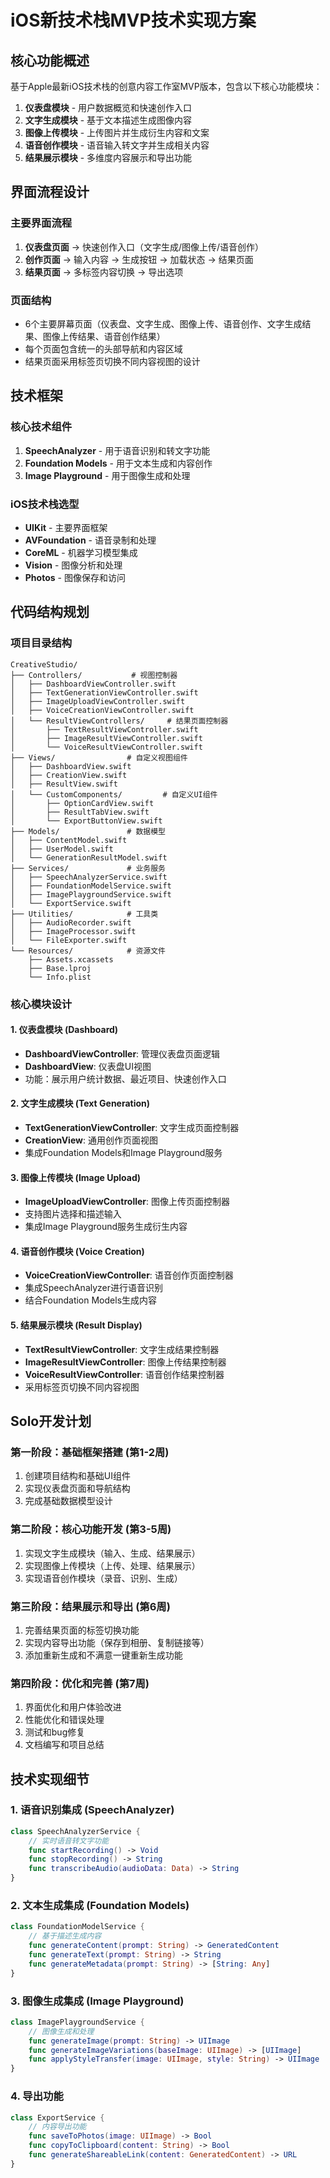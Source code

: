 # iOS新技术栈MVP技术实现方案

## 核心功能概述

基于Apple最新iOS技术栈的创意内容工作室MVP版本，包含以下核心功能模块：

1. **仪表盘模块** - 用户数据概览和快速创作入口
2. **文字生成模块** - 基于文本描述生成图像内容
3. **图像上传模块** - 上传图片并生成衍生内容和文案
4. **语音创作模块** - 语音输入转文字并生成相关内容
5. **结果展示模块** - 多维度内容展示和导出功能

## 界面流程设计

### 主要界面流程
1. **仪表盘页面** → 快速创作入口（文字生成/图像上传/语音创作）
2. **创作页面** → 输入内容 → 生成按钮 → 加载状态 → 结果页面
3. **结果页面** → 多标签内容切换 → 导出选项

### 页面结构
- 6个主要屏幕页面（仪表盘、文字生成、图像上传、语音创作、文字生成结果、图像上传结果、语音创作结果）
- 每个页面包含统一的头部导航和内容区域
- 结果页面采用标签页切换不同内容视图的设计

## 技术框架

### 核心技术组件
1. **SpeechAnalyzer** - 用于语音识别和转文字功能
2. **Foundation Models** - 用于文本生成和内容创作
3. **Image Playground** - 用于图像生成和处理

### iOS技术栈选型
- **UIKit** - 主要界面框架
- **AVFoundation** - 语音录制和处理
- **CoreML** - 机器学习模型集成
- **Vision** - 图像分析和处理
- **Photos** - 图像保存和访问

## 代码结构规划

### 项目目录结构
```
CreativeStudio/
├── Controllers/           # 视图控制器
│   ├── DashboardViewController.swift
│   ├── TextGenerationViewController.swift
│   ├── ImageUploadViewController.swift
│   ├── VoiceCreationViewController.swift
│   └── ResultViewControllers/     # 结果页面控制器
│       ├── TextResultViewController.swift
│       ├── ImageResultViewController.swift
│       └── VoiceResultViewController.swift
├── Views/                # 自定义视图组件
│   ├── DashboardView.swift
│   ├── CreationView.swift
│   ├── ResultView.swift
│   └── CustomComponents/         # 自定义UI组件
│       ├── OptionCardView.swift
│       ├── ResultTabView.swift
│       └── ExportButtonView.swift
├── Models/               # 数据模型
│   ├── ContentModel.swift
│   ├── UserModel.swift
│   └── GenerationResultModel.swift
├── Services/             # 业务服务
│   ├── SpeechAnalyzerService.swift
│   ├── FoundationModelService.swift
│   ├── ImagePlaygroundService.swift
│   └── ExportService.swift
├── Utilities/            # 工具类
│   ├── AudioRecorder.swift
│   ├── ImageProcessor.swift
│   └── FileExporter.swift
└── Resources/            # 资源文件
    ├── Assets.xcassets
    ├── Base.lproj
    └── Info.plist
```

### 核心模块设计

#### 1. 仪表盘模块 (Dashboard)
- **DashboardViewController**: 管理仪表盘页面逻辑
- **DashboardView**: 仪表盘UI视图
- 功能：展示用户统计数据、最近项目、快速创作入口

#### 2. 文字生成模块 (Text Generation)
- **TextGenerationViewController**: 文字生成页面控制器
- **CreationView**: 通用创作页面视图
- 集成Foundation Models和Image Playground服务

#### 3. 图像上传模块 (Image Upload)
- **ImageUploadViewController**: 图像上传页面控制器
- 支持图片选择和描述输入
- 集成Image Playground服务生成衍生内容

#### 4. 语音创作模块 (Voice Creation)
- **VoiceCreationViewController**: 语音创作页面控制器
- 集成SpeechAnalyzer进行语音识别
- 结合Foundation Models生成内容

#### 5. 结果展示模块 (Result Display)
- **TextResultViewController**: 文字生成结果控制器
- **ImageResultViewController**: 图像上传结果控制器
- **VoiceResultViewController**: 语音创作结果控制器
- 采用标签页切换不同内容视图

## Solo开发计划

### 第一阶段：基础框架搭建 (第1-2周)
1. 创建项目结构和基础UI组件
2. 实现仪表盘页面和导航结构
3. 完成基础数据模型设计

### 第二阶段：核心功能开发 (第3-5周)
1. 实现文字生成模块（输入、生成、结果展示）
2. 实现图像上传模块（上传、处理、结果展示）
3. 实现语音创作模块（录音、识别、生成）

### 第三阶段：结果展示和导出 (第6周)
1. 完善结果页面的标签切换功能
2. 实现内容导出功能（保存到相册、复制链接等）
3. 添加重新生成和不满意一键重新生成功能

### 第四阶段：优化和完善 (第7周)
1. 界面优化和用户体验改进
2. 性能优化和错误处理
3. 测试和bug修复
4. 文档编写和项目总结

## 技术实现细节

### 1. 语音识别集成 (SpeechAnalyzer)
```swift
class SpeechAnalyzerService {
    // 实时语音转文字功能
    func startRecording() -> Void
    func stopRecording() -> String
    func transcribeAudio(audioData: Data) -> String
}
```

### 2. 文本生成集成 (Foundation Models)
```swift
class FoundationModelService {
    // 基于描述生成内容
    func generateContent(prompt: String) -> GeneratedContent
    func generateText(prompt: String) -> String
    func generateMetadata(prompt: String) -> [String: Any]
}
```

### 3. 图像生成集成 (Image Playground)
```swift
class ImagePlaygroundService {
    // 图像生成和处理
    func generateImage(prompt: String) -> UIImage
    func generateImageVariations(baseImage: UIImage) -> [UIImage]
    func applyStyleTransfer(image: UIImage, style: String) -> UIImage
}
```

### 4. 导出功能
```swift
class ExportService {
    // 内容导出功能
    func saveToPhotos(image: UIImage) -> Bool
    func copyToClipboard(content: String) -> Bool
    func generateShareableLink(content: GeneratedContent) -> URL
}
```